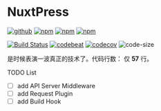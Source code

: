 # NuxtPress

[![github](https://img.shields.io/github/followers/willin.svg?style=social&label=Follow)](https://github.com/willin) [![npm](https://img.shields.io/npm/v/nuxtpress.svg)](https://npmjs.org/package/nuxtpress) [![npm](https://img.shields.io/npm/dm/nuxtpress.svg)](https://npmjs.org/package/nuxtpress) [![npm](https://img.shields.io/npm/dt/nuxtpress.svg)](https://npmjs.org/package/nuxtpress)

[![Build Status](https://travis-ci.org/assholev0/nuxtpress.svg?branch=master)](https://travis-ci.org/assholev0/nuxtpress) [![codebeat](https://codebeat.co/badges/d1051fe1-48b6-4a3f-8902-c98773d459e3)](https://codebeat.co/projects/github-com-assholev0-nuxtpress-master) [![codecov](https://codecov.io/gh/assholev0/nuxtpress/branch/master/graph/badge.svg)](https://codecov.io/gh/assholev0/nuxtpress) ![code-size](https://img.shields.io/github/languages/code-size/assholev0/nuxtpress.svg)


是时候表演一波真正的技术了。代码行数： 仅 **<!-- cloc -->57<!-- cloc -->** 行。



TODO List

- [ ] add API Server Middleware
- [ ] add Request Plugin
- [ ] add Build Hook
